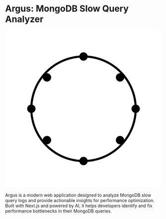 # Argus: MongoDB Slow Query Analyzer

![Argus Logo](public/logo.svg)

Argus is a modern web application designed to analyze MongoDB slow query logs and provide actionable insights for performance optimization. Built with Next.js and powered by AI, it helps developers identify and fix performance bottlenecks in their MongoDB queries.